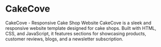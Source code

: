 # CakeCove
CakeCove - Responsive Cake Shop Website  CakeCove is a sleek and responsive website template designed for cake shops. Built with HTML, CSS, and JavaScript, it features sections for showcasing products, customer reviews, blogs, and a newsletter subscription.
